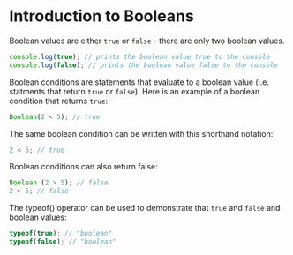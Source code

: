 # Introduction to Booleans

Boolean values are either `true` or `false` - there are only two boolean values.

```javascript
console.log(true); // prints the boolean value true to the console
console.log(false); // prints the boolean value false to the console
```

Boolean conditions are statements that evaluate to a boolean value (i.e. statments that return `true` or `false`).  Here is an example of a boolean condition that returns `true`:

```javascript
Boolean(2 < 5); // true
```

The same boolean condition can be written with this shorthand notation:

```javascript
2 < 5; // true
```

Boolean conditions can also return false:

```javascript
Boolean (2 > 5); // false
2 > 5; // false
```

The typeof() operator can be used to demonstrate that `true` and `false` and boolean values:

```javascript
typeof(true); // "boolean"
typeof(false); // "boolean"
```
